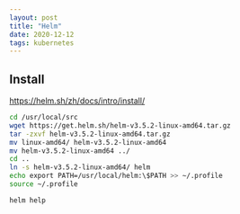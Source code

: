 ```yaml
---
layout: post
title: "Helm"
date: 2020-12-12
tags: kubernetes
---
```


## Install

https://helm.sh/zh/docs/intro/install/

```bash
cd /usr/local/src
wget https://get.helm.sh/helm-v3.5.2-linux-amd64.tar.gz
tar -zxvf helm-v3.5.2-linux-amd64.tar.gz
mv linux-amd64/ helm-v3.5.2-linux-amd64
mv helm-v3.5.2-linux-amd64 ../
cd ..
ln -s helm-v3.5.2-linux-amd64/ helm
echo export PATH=/usr/local/helm:\$PATH >> ~/.profile
source ~/.profile

helm help
```
